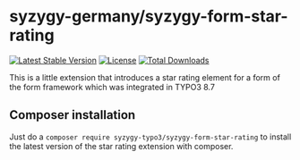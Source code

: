 # syzygy-germany/syzygy-form-star-rating

[![Latest Stable Version](https://poser.pugx.org/syzygy-typo3/syzygy-form-star-rating/v/stable)](https://packagist.org/packages/syzygy-typo3/syzygy-form-star-rating)
[![License](https://poser.pugx.org/syzygy-typo3/syzygy-form-star-rating/license)](https://packagist.org/packages/syzygy-typo3/syzygy-form-star-rating)
[![Total Downloads](https://poser.pugx.org/syzygy-typo3/syzygy-form-star-rating/downloads)](https://packagist.org/packages/syzygy-typo3/syzygy-form-star-rating)

This is a little extension that introduces a star rating element for a form of the form framework which was integrated in TYPO3 8.7

## Composer installation

Just do a `composer require syzygy-typo3/syzygy-form-star-rating` to install the latest version of the star rating extension with composer.
